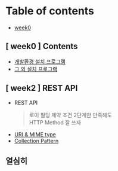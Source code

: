 # Table of contents

* [week0](README.md)

## \[ week0 ] Contents

* [개발환경 설치 프로그램](week0-contents/program1.md)
* [그 외 설치 프로그램](week0-contents/program2.md)

## \[ week2 ] REST API
* REST API
  > 로이 필딩 제약 조건 2단계만 만족해도 <br/>
  > HTTP Method 잘 쓰자 
* [URI & MIME type](week1-restapi/class1.md)
* [Collection Pattern](week1-restapi/class2.md)

## 열심히
